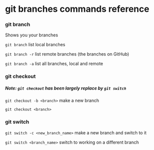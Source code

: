 # git branches commands reference

### git branch
Shows you your branches 

`git branch` list local branches   

`git branch -r` list remote branches (the branches on GitHub)  

`git branch -a` list all branches, local and remote

### git checkout
##### Note: `git checkout` has been largely replace by `git switch`

`git checkout -b <branch>` make a new branch

`git checkout <branch>`

### git switch

`git switch -c <new_branch_name>` make a new branch and switch to it

`git switch <branch_name>` switch to working on a different branch




